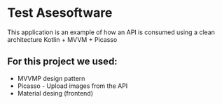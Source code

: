 # Test Asesoftware

This application is an example of how an API is consumed using a clean architecture Kotlin + MVVM + Picasso

## For this project we used:

* MVVMP design pattern
* Picasso - Upload images from the API
* Material desing (frontend)

